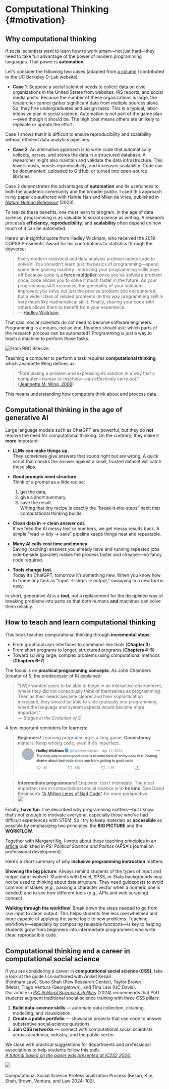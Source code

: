 # Computational Thinking {#motivation}



## Why computational thinking

If social scientists want to learn how to work smart—not just hard—they need to take full advantage of the power of modern programming languages. That power is **automation**.

Let's consider the following two cases (adapted from [a column](https://dlab.berkeley.edu/news/why-teaching-social-scientists-how-code-professional-important) I contributed to the UC Berkeley D-Lab website):

* **Case 1**: Suppose a social scientist needs to collect data on civic organizations in the United States from websites, IRS reports, and social media posts. Because the number of these organizations is large, the researcher cannot gather significant data from multiple sources alone. So, they hire undergraduates and assign tasks. This is a typical, labor-intensive plan in social science. Automation is not part of the game plan—even though it should be. The high cost means others are unlikely to replicate or update the effort.

Case 1 shows that it is difficult to ensure reproducibility and scalability without efficient data analytics pipelines.

* **Case 2**: An alternative approach is to write code that automatically collects, parses, and stores the data in a structured database. A researcher might also maintain and validate the data infrastructure. This lowers costs, boosts reproducibility, and increases scalability. Code can be documented, uploaded to GitHub, or turned into open-source libraries.

Case 2 demonstrates the advantages of **automation** and its usefulness to both the academic community and the broader public. I used this approach in my paper co‑authored with Hahrie Han and Milan de Vries, published in [*Nature Human Behaviour*](https://www.nature.com/articles/s41562-023-01743-1?utm_campaign=related_content&utm_source=SOCIAL&utm_medium=communities) (2023).

To realize these benefits, one must learn to program. In the age of data science, programming is as valuable to social science as writing. A research process’s **efficiency**, **reproducibility**, and **scalability** often depend on how much of it can be automated.

Here’s an insightful quote from Hadley Wickham, who received the 2019 COPSS Presidents’ Award for his contributions to statistics through the tidyverse:

> Every modern statistical and data analysis problem needs code to solve it. You shouldn't learn just the basics of programming—spend some time gaining mastery. Improving your programming skills pays off because code is a **force multiplier**: once you've solved a problem once, code allows you to solve it much faster in the future. As your programming skill increases, the generality of your solutions improves: you solve not just the precise problem you encountered, but a wider class of related problems (in this way programming skill is very much like mathematical skill). Finally, sharing your code with others allows them to benefit from your experience.  
> — [Hadley Wickham](https://imstat.org/2014/12/16/hadley-wickham-impact-the-world-by-being-useful/)

That said, social scientists do not need to become software engineers. Programming is a means, not an end. Readers should ask: which parts of the research process can be automated? Programming is just a way to teach a machine to perform those tasks.

![From BBC Bitesize](https://bam.files.bbci.co.uk/bam/live/content/znmb87h/large)

Teaching a computer to perform a task requires **computational thinking**, which Jeannette Wing defines as:

> "Formulating a problem and expressing its solution in a way that a computer—human or machine—can effectively carry out."  
> ([Jeannette M. Wing, 2006](http://www.cs.cmu.edu/afs/cs/usr/wing/www/publications/Wing06.pdf))

This means understanding how computers think about and process data.

## Computational thinking in the age of generative AI

Large language models such as ChatGPT are powerful, but they do **not** remove the need for computational thinking. On the contrary, they make it **more** important:

* **LLMs can make things up.**  
  They sometimes give answers that *sound* right but are wrong. A quick script that checks the answer against a small, trusted dataset will catch these slips.

* **Good prompts need structure.**  
  Think of a prompt as a little recipe:  
  1. get the data,  
  2. give a short summary,  
  3. save the result.  
  Writing that tiny recipe is exactly the “break‑it‑into‑steps” habit that computational thinking builds.

* **Clean data in → clean answer out.**  
  If we feed the AI messy text or numbers, we get messy results back. A simple “read → tidy → save” pipeline keeps things neat and repeatable.

* **Many AI calls cost time and money.**  
  Saving (caching) answers you already have and running repeated jobs side‑by‑side (parallel) makes the process faster and cheaper—no fancy code required.

* **Tools change fast.**  
  Today it’s ChatGPT; tomorrow it’s something new. When you know how to frame any task as “input → steps → output,” swapping in a new tool is easy.

In short, generative AI is a **tool**, not a replacement for the disciplined way of breaking problems into parts so that both humans **and** machines can solve them reliably.

## How to teach and learn computational thinking

This book teaches computational thinking through **incremental steps**:

- From graphical user interfaces to command-line tools (**Chapter 3**)  
- From short programs to longer, structured programs (**Chapters 4–5**)  
- Toward solving large, complex problems using computational methods (**Chapters 6–7**)

The focus is on **practical programming concepts**. As John Chambers (creator of S, the predecessor of R) explained:

> "[W]e wanted users to be able to begin in an interactive environment, where they did not consciously think of themselves as programming. Then as their needs became clearer and their sophistication increased, they should be able to slide gradually into programming, when the language and system aspects would become more important."  
> — *Stages in the Evolution of S*

A few important reminders for learners:

> **Beginners!** Learning programming is a long game. **Consistency** matters. Keep writing code, even if it’s imperfect.  
> ![](misc/wickham.png)

> **Intermediate programmers!** Empower, don’t intimidate. The most important rule in computational social science is to **be kind**. See David Robinson’s ["A Million Lines of Bad Code"](http://varianceexplained.org/programming/bad-code/) for more perspective.  
> ![](http://imgs.xkcd.com/comics/code_quality.png)

Finally, **have fun**. I’ve described why programming matters—but I know that’s not enough to motivate everyone, especially those who’ve had difficult experiences with STEM. So I try to keep materials as **accessible** as possible by emphasizing two principles: the **BIG PICTURE** and the **WORKFLOW**.

Together with [Margaret Ng](https://media.illinois.edu/margaret-yee-man-ng), I wrote about these teaching principles in [an article](https://osf.io/preprints/socarxiv/pf7n6/?fbclid=IwAR2ZI0yw_pehS0mxAmeUBOGpzIhiO2LMUPGBzBLTLNo4C2HrJSoH9uZhgTY) published in *PS: Political Science and Politics* (APSA's journal on professional development).

Here’s a short summary of why **inclusive programming instruction** matters:

**Showing the big picture**: Always remind students of the types of input and output data involved. Students with Excel, SPSS, or Stata backgrounds may not be used to thinking about data structure. They need guideposts to avoid common mistakes (e.g., passing a character vector when a numeric one is needed) and to see how different tools (e.g., APIs and web scraping) connect.

**Walking through the workflow**: Break down the steps needed to go from raw input to clean output. This helps students feel less overwhelmed and more capable of applying the same logic to new problems. Teaching workflows—especially by composing reusable functions—is key to helping students grow from beginners into intermediate programmers who write clear, reproducible code.

## Computational thinking and a career in computational social science

If you are considering a career in **computational social science (CSS)**, take a look at the guide I co‑authored with Aniket Kesari (Fordham Law), Sono Shah (Pew Research Center), Taylor Brown (Meta), Tiago Ventura (Georgetown), and Tina Law (UC Davis).  
Our article in [*PS: Political Science & Politics*](https://www.cambridge.org/core/journals/ps-political-science-and-politics/article/training-computational-social-science-phd-students-for-academic-and-nonacademic-careers/1455690939833B9FFCAC664D4E412057?utm_source=hootsuite&utm_medium=twitter&utm_campaign=PSC_Sep23#article) (2024) recommends that PhD students augment traditional social‑science training with three CSS pillars:

1. **Build data‑science skills** — automate data collection, cleaning, modelling, and visualization.  
2. **Create a public portfolio** — showcase projects that use code to answer substantive social‑science questions.  
3. **Join CSS networks** — connect with computational social scientists across academia, industry, and the public sector.

We close with practical suggestions for departments and professional associations to help students follow this path.  
[*A tutorial based on the paper was presented at IC2S2 2024.*](https://github.com/jaeyk/ic2s2-training-css-tutorial)

![](https://camo.githubusercontent.com/7f5d9d3b6995cf11a41520ccc028e54829606c274fdc0952e971f597d18a0520/68747470733a2f2f7374617469632e63616d6272696467652e6f72672f62696e6172792f76657273696f6e2f69642f75726e3a63616d6272696467652e6f72673a69643a62696e6172793a32303234303131353032323933313630382d303237373a53313034393039363532333030303733323a53313034393039363532333030303733325f746162312e706e67)

Computational Social Science Professionalization Process (Kesari, Kim, Shah, Brown, Ventura, and Law 2024: 102).

